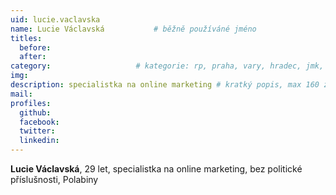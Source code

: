 ```yaml
---
uid: lucie.vaclavska
name: Lucie Václavská   		# běžně používáné jméno
titles:
  before:
  after:
category:             		# kategorie: rp, praha, vary, hradec, jmk, senat
img:
description: specialistka na online marketing # kratký popis, max 160 znaků
mail:
profiles:
  github:
  facebook:
  twitter:
  linkedin:
---
```


**Lucie Václavská**, 29 let, specialistka na online marketing, bez politické příslušnosti, Polabiny
